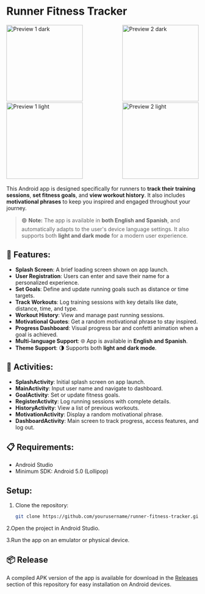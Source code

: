 # Runner Fitness Tracker

<div>
  <img src="./img/github-preview/preview-1-dark.jpg" alt="Preview 1 dark" width="200" style="display:inline-block; margin-right:100px;" />
  <img src="./img/github-preview/preview-2-dark.jpg" alt="Preview 2 dark" width="200" style="display:inline-block;" />
  <img src="./img/github-preview/preview-1-light.jpg" alt="Preview 1 light" width="200" style="display:inline-block; margin-right:100px;" />
  <img src="./img/github-preview/preview-2-light.jpg" alt="Preview 2 light" width="200" style="display:inline-block;" />
</div>

This Android app is designed specifically for runners to **track their training sessions**, **set fitness goals**, and **view workout history**. It also includes **motivational phrases** to keep you inspired and engaged throughout your journey.

> 🟢 **Note:** The app is available in **both English and Spanish**, and automatically adapts to the user's device language settings. It also supports both **light and dark mode** for a modern user experience.

## 🏃 Features:
- **Splash Screen**: A brief loading screen shown on app launch.
- **User Registration**: Users can enter and save their name for a personalized experience.
- **Set Goals**: Define and update running goals such as distance or time targets.
- **Track Workouts**: Log training sessions with key details like date, distance, time, and type.
- **Workout History**: View and manage past running sessions.
- **Motivational Quotes**: Get a random motivational phrase to stay inspired.
- **Progress Dashboard**: Visual progress bar and confetti animation when a goal is achieved.
- **Multi-language Support**: 🌐 App is available in **English and Spanish**.
- **Theme Support**: 🌗 Supports both **light and dark mode**.

## 📱 Activities:
- **SplashActivity**: Initial splash screen on app launch.
- **MainActivity**: Input user name and navigate to dashboard.
- **GoalActivity**: Set or update fitness goals.
- **RegisterActivity**: Log running sessions with complete details.
- **HistoryActivity**: View a list of previous workouts.
- **MotivationActivity**: Display a random motivational phrase.
- **DashboardActivity**: Main screen to track progress, access features, and log out.

## 📋 Requirements:
- Android Studio
- Minimum SDK: Android 5.0 (Lollipop)

## Setup:


1. Clone the repository:
   ```bash
   git clone https://github.com/yourusername/runner-fitness-tracker.git
   
2.Open the project in Android Studio.

3.Run the app on an emulator or physical device.



## 📦 Release

A compiled APK version of the app is available for download in the [Releases](https://github.com/kelvinhe04/Runner-App-SoftVII-Parcial-2/releases) section of this repository for easy installation on Android devices.

